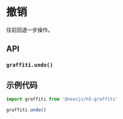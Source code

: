 # 撤销

往前回退一步操作。

## API
### `graffiti.undo()`
### 

## 示例代码
```js
import graffiti from '@neosjs/h5-graffiti'

graffiti.undo()
```
